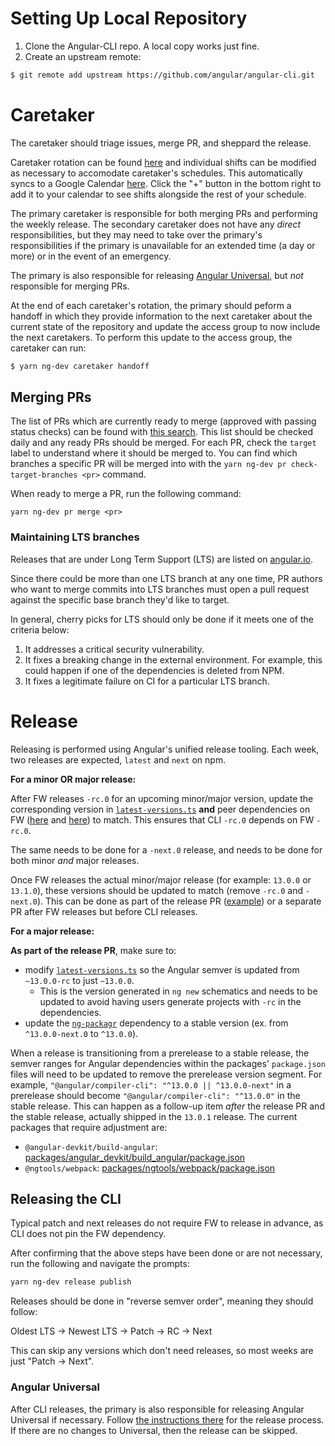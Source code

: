 # Setting Up Local Repository

1. Clone the Angular-CLI repo. A local copy works just fine.
1. Create an upstream remote:

```bash
$ git remote add upstream https://github.com/angular/angular-cli.git
```

# Caretaker

The caretaker should triage issues, merge PR, and sheppard the release.

Caretaker rotation can be found
[here](https://rotations.corp.google.com/rotation/5117919353110528) and individual shifts can
be modified as necessary to accomodate caretaker's schedules. This automatically syncs to a
Google Calendar
[here](https://calendar.google.com/calendar/u/0/embed?src=c_6s96kkvd7nhink3e2gnkvfrt1g@group.calendar.google.com).
Click the "+" button in the bottom right to add it to your calendar to see shifts alongside the
rest of your schedule.

The primary caretaker is responsible for both merging PRs and performing the weekly release.
The secondary caretaker does not have any _direct_ responsibilities, but they may need to take
over the primary's responsibilities if the primary is unavailable for an extended time (a day
or more) or in the event of an emergency.

The primary is also responsible for releasing
[Angular Universal](https://github.com/angular/universal/), but _not_ responsible for merging
PRs.

At the end of each caretaker's rotation, the primary should peform a handoff in which they
provide information to the next caretaker about the current state of the repository and update
the access group to now include the next caretakers. To perform this update to the access group,
the caretaker can run:

```bash
$ yarn ng-dev caretaker handoff
```

## Merging PRs

The list of PRs which are currently ready to merge (approved with passing status checks) can
be found with [this search](https://github.com/angular/angular-cli/pulls?q=is%3Apr+is%3Aopen+label%3A%22action%3A+merge%22+-is%3Adraft).
This list should be checked daily and any ready PRs should be merged. For each PR, check the
`target` label to understand where it should be merged to. You can find which branches a specific
PR will be merged into with the `yarn ng-dev pr check-target-branches <pr>` command.

When ready to merge a PR, run the following command:

```
yarn ng-dev pr merge <pr>
```

### Maintaining LTS branches

Releases that are under Long Term Support (LTS) are listed on [angular.io](https://angular.io/guide/releases#support-policy-and-schedule).

Since there could be more than one LTS branch at any one time, PR authors who want to
merge commits into LTS branches must open a pull request against the specific base branch they'd like to target.

In general, cherry picks for LTS should only be done if it meets one of the criteria below:

1. It addresses a critical security vulnerability.
2. It fixes a breaking change in the external environment.
   For example, this could happen if one of the dependencies is deleted from NPM.
3. It fixes a legitimate failure on CI for a particular LTS branch.

# Release

Releasing is performed using Angular's unified release tooling. Each week, two releases are expected, `latest` and `next` on npm.

**For a minor OR major release:**

After FW releases `-rc.0` for an upcoming minor/major version, update the corresponding version in
[`latest-versions.ts`](/packages/schematics/angular/utility/latest-versions.ts#L=18) **and** peer
dependencies on FW ([here](/packages/angular_devkit/build_angular/package.json) and
[here](/packages/ngtools/webpack/package.json)) to match. This ensures that CLI `-rc.0` depends on
FW `-rc.0`.

The same needs to be done for a `-next.0` release, and needs to be done for both minor _and_ major
releases.

Once FW releases the actual minor/major release (for example: `13.0.0` or `13.1.0`), these versions
should be updated to match (remove `-rc.0` and `-next.0`). This can be done as part of the release
PR ([example](https://github.com/angular/angular-cli/pull/22580/files#diff-53a0da39e6b029472ba808fdd567f8706e752434fa51be6009f0140532b9fe2f))
or a separate PR after FW releases but before CLI releases.

**For a major release:**

**As part of the release PR**, make sure to:

- modify
  [`latest-versions.ts`](https://github.com/angular/angular-cli/blob/main/packages/schematics/angular/utility/latest-versions.ts#L18)
  so the Angular semver is updated from `~13.0.0-rc` to just `~13.0.0`.
  - This is the version generated in `ng new` schematics and needs to be updated to avoid having
    users generate projects with `-rc` in the dependencies.
- update the
  [`ng-packagr`](https://github.com/angular/angular-cli/blob/main/packages/schematics/angular/utility/latest-versions/package.json#L15)
  dependency to a stable version (ex. from `^13.0.0-next.0` to `^13.0.0`).

When a release is transitioning from a prerelease to a stable release, the semver ranges for Angular
dependencies within the packages' `package.json` files will need to be updated to remove the
prerelease version segment. For example, `"@angular/compiler-cli": "^13.0.0 || ^13.0.0-next"` in a
prerelease should become `"@angular/compiler-cli": "^13.0.0"` in the stable release. This can happen
as a follow-up item _after_ the release PR and the stable release, actually shipped in the `13.0.1`
release. The current packages that require adjustment are:

- `@angular-devkit/build-angular`: [packages/angular_devkit/build_angular/package.json](/packages/angular_devkit/build_angular/package.json)
- `@ngtools/webpack`: [packages/ngtools/webpack/package.json](/packages/ngtools/webpack/package.json)

## Releasing the CLI

Typical patch and next releases do not require FW to release in advance, as CLI does not pin the FW
dependency.

After confirming that the above steps have been done or are not necessary, run the following and
navigate the prompts:

```sh
yarn ng-dev release publish
```

Releases should be done in "reverse semver order", meaning they should follow:

Oldest LTS -> Newest LTS -> Patch -> RC -> Next

This can skip any versions which don't need releases, so most weeks are just "Patch -> Next".

### Angular Universal

After CLI releases, the primary is also responsible for releasing Angular Universal if necessary.
Follow [the instructions there](https://github.com/angular/universal/blob/main/docs/process/release.md)
for the release process. If there are no changes to Universal, then the release can be skipped.
